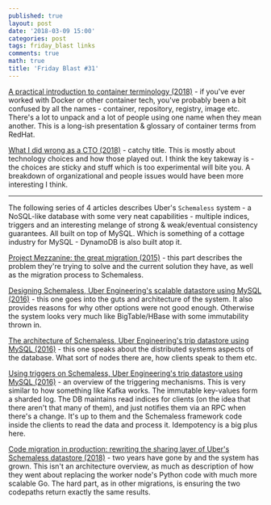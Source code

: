 ```yaml
---
published: true
layout: post
date: '2018-03-09 15:00'
categories: post
tags: friday_blast links
comments: true
math: true
title: 'Friday Blast #31'
---
```


[A practical introduction to container terminology (2018)](https://developers.redhat.com/blog/2018/02/22/container-terminology-practical-introduction/) - if you've ever worked with Docker or other container tech, you've probably been a bit confused by all the names - container, repository, registry, image etc. There's a lot to unpack and a lot of people using one name when they mean another. This is a long-ish presentation & glossary of container terms from RedHat.

[What I did wrong as a CTO (2018)](https://geowarin.github.io/what-i-did-wrong-as-a-cto/) - catchy title. This is mostly about technology choices and how those played out. I think the key takeway is - the choices are sticky and stuff which is too experimental will bite you. A breakdown of organizational and people issues would have been more interesting I think.

---

The following series of 4 articles describes Uber's `Schemaless` system - a NoSQL-like database with some very neat capabilities - multiple indices, triggers and an interesting melange of strong & weak/eventual consistency guarantees. All built on top of MySQL. Which is something of a cottage industry for MySQL - DynamoDB is also built atop it.

[Project Mezzanine: the great migration (2015)](http://eng.uber.com/mezzanine-migration/) - this part describes the problem they're trying to solve and the current solution they have, as well as the migration process to Schemaless.

[Designing Schemaless, Uber Engineering's scalable datastore using MySQL (2016)](https://eng.uber.com/schemaless-part-one/) - this one goes into the guts and architecture of the system. It also provides reasons for why other options were not good enough. Otherwise the system looks very much like BigTable/HBase with some immutability thrown in.

[The architecture of Schemaless, Uber Engineering's trip datastore using MySQL (2016)](https://eng.uber.com/schemaless-part-two/) - this one speaks about the distributed systems aspects of the database. What sort of nodes there are, how clients speak to them etc.

[Using triggers on Schemaless, Uber Engineering's trip datastore using MySQL (2016)](https://eng.uber.com/schemaless-part-three/) - an overview of the triggering mechanisms. This is very similar to how something like Kafka works. The immutable key-values form a sharded log. The DB maintains read indices for clients (on the idea that there aren't that many of them), and just notifies them via an RPC when there's a change. It's up to them and the Schemaless framework code inside the clients to read the data and process it. Idempotency is a big plus here.

[Code migration in production: rewriting the sharing layer of Uber's Schemaless datastore (2018)](https://eng.uber.com/schemaless-rewrite/) - two years have gone by and the system has grown. This isn't an architecture overview, as much as description of how they went about replacing the worker node's Python code with much more scalable Go. The hard part, as in other migrations, is ensuring the two codepaths return exactly the same results.
